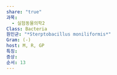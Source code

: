 ```yaml
---
share: "true"
과목:
  - 실험동물의학2
Class: Bacteria
원인균: "*Sterptobacillus moniliformis*"
Gram: (-)
host: M, R, GP
특징: 
증상: 
순서: 13
---
```

